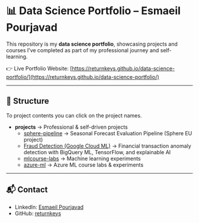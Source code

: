 # 📊 Data Science Portfolio – Esmaeil Pourjavad  

This repository is my **data science portfolio**, showcasing projects and courses I’ve completed as part of my professional journey and self-learning.  

👉 Live Portfolio Website: [https://returnkeys.github.io/data-science-portfolio/](https://returnkeys.github.io/data-science-portfolio/)  

---

## 📂 Structure  

To project contents you can click on the project names.

- **projects** → Professional & self-driven projects  
  - [sphere-pipeline](https://returnkeys.github.io/data-science-portfolio/projects/sphere-pipeline/) → Seasonal Forecast Evaluation Pipeline (Sphere EU project)  
  - [Fraud Detection (Google Cloud ML)](https://returnkeys.github.io/data-science-portfolio/projects/fraud-detection-ml/) → Financial transaction anomaly detection with BigQuery ML, TensorFlow, and explainable AI
  - [mlcourse-labs](https://returnkeys.github.io/data-science-portfolio/projects/mlcourse-labs/) → Machine learning experiments  
  - [azure-ml](https://returnkeys.github.io/data-science-portfolio/projects/azure-ml/) → Azure ML course labs & experiments  

---

## 📬 Contact  
- LinkedIn: [Esmaeil Pourjavad](https://www.linkedin.com/in/esmaeil-pourjavad-091b861b3)  
- GitHub: [returnkeys](https://github.com/returnkeys)  

